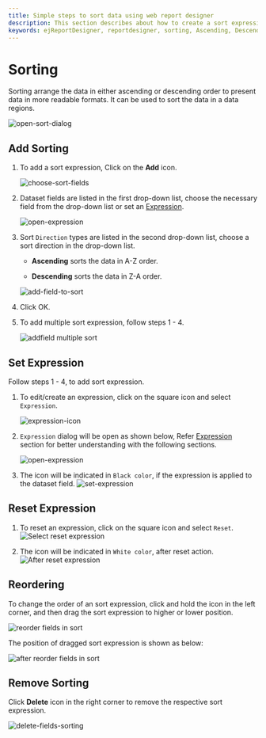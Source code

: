 ```yaml
---
title: Simple steps to sort data using web report designer
description: This section describes about how to create a sort expression to sort data the dataset or in data regions using Bold Web Reports Designer
keywords: ejReportDesigner, reportdesigner, sorting, Ascending, Descending
---
```


# Sorting

Sorting arrange the data in either ascending or descending order to present data in more readable formats. It can be used to sort the data in a data regions.

![open-sort-dialog](/static/assets/on-premise/images/report-designer/compose-report/sort-data/sort-dialog.png)

## Add Sorting

1. To add a sort expression, Click on the **Add** icon.

   ![choose-sort-fields](/static/assets/on-premise/images/report-designer/compose-report/sort-data/sort-to-choose-fields.png)

2. Dataset fields are listed in the first drop-down list, choose the necessary field from the drop-down list or set an [Expression](/on-premise/report-designer/compose-report/sort-data/#set-expression).

    ![open-expression](/static/assets/on-premise/images/report-designer/compose-report/sort-data/expression-field.png)

3. Sort `Direction` types are listed in the second drop-down list, choose a sort direction in the drop-down list.

   * **Ascending** sorts the data in A-Z order.

   * **Descending** sorts the data in Z-A order.

   ![add-field-to-sort](/static/assets/on-premise/images/report-designer/compose-report/sort-data/sort-add-field.png)

4. Click OK.
5. To add multiple sort expression, follow steps 1 - 4.

    ![addfield multiple sort](/static/assets/on-premise/images/report-designer/compose-report/sort-data/multiple-sort.png)

## Set Expression

Follow steps 1 - 4, to add sort expression.

1. To edit/create an expression, click on the square icon and select `Expression`.

    ![expression-icon](/static/assets/on-premise/images/report-designer/compose-report/sort-data/sort-expression-icon.png)

2. `Expression` dialog will be open as shown below, Refer [Expression](/on-premise/report-designer/compose-report/expressions/) section for better understanding with the following sections.

   ![open-expression](/static/assets/on-premise/images/report-designer/compose-report/filter-data/expression-dialog.png)

3. The icon will be indicated in `Black color`, if the expression is applied to the dataset field.
   ![set-expression](/static/assets/on-premise/images/report-designer/compose-report/sort-data/expression-set-black.png)

## Reset Expression

1. To reset an expression, click on the square icon and select `Reset`.
![Select reset expression](/static/assets/on-premise/images/report-designer/compose-report/sort-data/sort-reset.png)

2. The icon will be indicated in `White color`, after reset action.
![After reset expression](/static/assets/on-premise/images/report-designer/compose-report/sort-data/after-reset-expression.png)

## Reordering

To change the order of an sort expression, click and hold the icon in the left corner, and then drag the sort expression to higher or lower position.

![reorder fields in sort](/static/assets/on-premise/images/report-designer/compose-report/sort-data/reorder-before.png)

The position of dragged sort expression is shown as below:

![after reorder fields in sort](/static/assets/on-premise/images/report-designer/compose-report/sort-data/after-reorder.png)

## Remove Sorting

Click **Delete** icon in the right corner to remove the respective sort expression.

![delete-fields-sorting](/static/assets/on-premise/images/report-designer/compose-report/sort-data/delete-field.png)